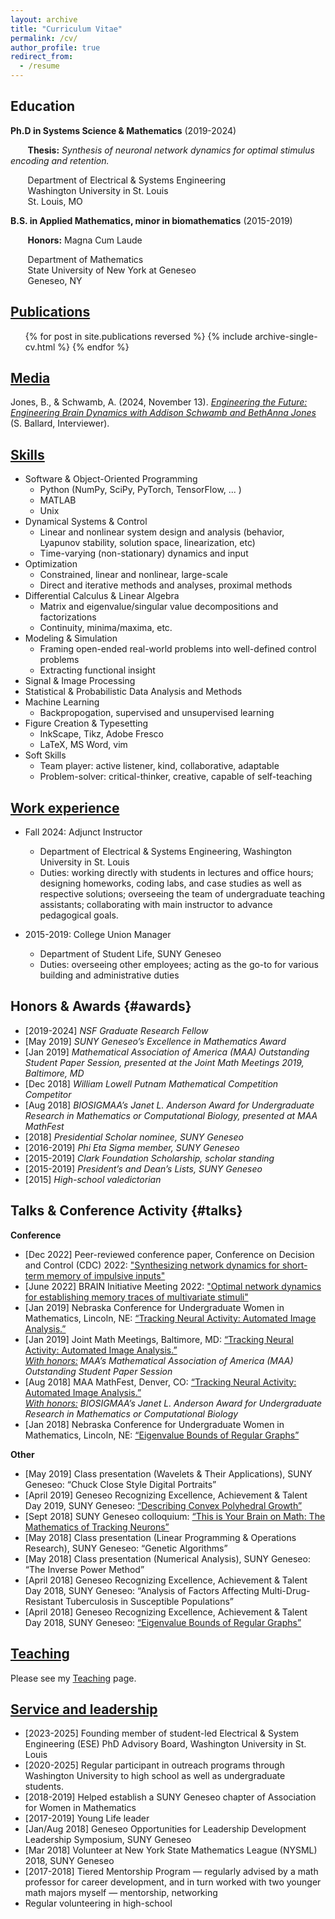 ```yaml
---
layout: archive
title: "Curriculum Vitae"
permalink: /cv/
author_profile: true
redirect_from:
  - /resume
---
```



## Education
**Ph.D in Systems Science & Mathematics** (2019-2024)
   
   &nbsp;&nbsp;&nbsp;&nbsp;&nbsp;&nbsp; <b>Thesis:</b> <em>Synthesis of neuronal network dynamics for optimal stimulus encoding and retention.</em>
   
   &nbsp;&nbsp;&nbsp;&nbsp;&nbsp;&nbsp; Department of Electrical & Systems Engineering<br>
   &nbsp;&nbsp;&nbsp;&nbsp;&nbsp;&nbsp; Washington University in St. Louis<br>
   &nbsp;&nbsp;&nbsp;&nbsp;&nbsp;&nbsp; St. Louis, MO  <br>


   
**B.S. in Applied Mathematics, minor in biomathematics** (2015-2019)

   &nbsp;&nbsp;&nbsp;&nbsp;&nbsp;&nbsp; <b>Honors:</b> Magna Cum Laude
  
   &nbsp;&nbsp;&nbsp;&nbsp;&nbsp;&nbsp; Department of Mathematics <br>
   &nbsp;&nbsp;&nbsp;&nbsp;&nbsp;&nbsp; State University of New York at Geneseo <br>
   &nbsp;&nbsp;&nbsp;&nbsp;&nbsp;&nbsp; Geneseo, NY <br>



## [Publications](#publications)
<ul>{% for post in site.publications reversed %}
    {% include archive-single-cv.html %}
  {% endfor %}</ul>

  
## [Media](#media)
Jones, B., & Schwamb, A. (2024, November 13). [_Engineering the Future: Engineering Brain Dynamics with Addison Schwamb and BethAnna Jones_](https://open.spotify.com/episode/1Bf3Gj1005bkIOkTXvITgL?si=f5Wevmo9SYWnAZjM4G6AcA) (S. Ballard, Interviewer). 

  
## [Skills](#skills)
* Software & Object-Oriented Programming 
  * Python (NumPy, SciPy, PyTorch, TensorFlow, ... )
  * MATLAB 
  * Unix 
* Dynamical Systems & Control
  * Linear and nonlinear system design and analysis (behavior, Lyapunov stability, solution space, linearization, etc)
  * Time-varying (non-stationary) dynamics and input
* Optimization
  * Constrained, linear and nonlinear, large-scale
  * Direct and iterative methods and analyses, proximal methods
* Differential Calculus & Linear Algebra
  * Matrix and eigenvalue/singular value decompositions and factorizations
  * Continuity, minima/maxima, etc. 
* Modeling & Simulation
  * Framing open-ended real-world problems into well-defined control problems
  * Extracting functional insight
* Signal & Image Processing
* Statistical & Probabilistic Data Analysis and Methods
* Machine Learning
  * Backpropogation, supervised and unsupervised learning
* Figure Creation & Typesetting
  * InkScape, Tikz, Adobe Fresco 
  * LaTeX, MS Word, vim
* Soft Skills
  * Team player: active listener, kind, collaborative, adaptable
  * Problem-solver: critical-thinker, creative, capable of self-teaching 

  
## [Work experience](#experience)
* Fall 2024: Adjunct Instructor
  * Department of Electrical & Systems Engineering, Washington University in St. Louis
  * Duties: working directly with students in lectures and office hours; designing homeworks, coding labs, and case studies as well as respective solutions; overseeing the team of undergraduate teaching assistants; collaborating with main instructor to advance pedagogical goals.

* 2015-2019: College Union Manager
  * Department of Student Life, SUNY Geneseo
  * Duties: overseeing other employees; acting as the go-to for various building and administrative duties


## Honors & Awards {#awards}
* [2019-2024] _NSF Graduate Research Fellow_ <br>
* [May 2019] _SUNY Geneseo’s Excellence in Mathematics Award_ <br>
* [Jan 2019] _Mathematical Association of America (MAA) Outstanding Student Paper Session, presented at the Joint Math Meetings 2019, Baltimore, MD_ <br>
* [Dec 2018] _William Lowell Putnam Mathematical Competition Competitor_
* [Aug 2018] _BIOSIGMAA’s Janet L. Anderson Award for Undergraduate Research in Mathematics or Computational Biology, presented at MAA MathFest_ <br>
* [2018] _Presidential Scholar nominee, SUNY Geneseo_ <br>
* [2016-2019]	_Phi Eta Sigma member, SUNY Geneseo_ <br>
* [2015-2019]	_Clark Foundation Scholarship, scholar standing_ <br>
* [2015-2019] _President’s and Dean’s Lists, SUNY Geneseo_ <br>
* [2015] _High-school valedictorian_


## Talks & Conference Activity {#talks}

**Conference**
* [Dec 2022]	Peer-reviewed conference paper, Conference on Decision and Control (CDC) 2022: ["Synthesizing network dynamics for short-term memory of impulsive inputs"](https://bethanna.github.io/talks/2022-12-09-talk)
* [June 2022]	BRAIN Initiative Meeting 2022: ["Optimal network dynamics for establishing memory traces of multivariate stimuli"](https://bethanna.github.io/talks/2022-06-21-talk)
* [Jan 2019]	Nebraska Conference for Undergraduate Women in Mathematics, Lincoln, NE: [“Tracking Neural Activity: Automated Image Analysis.”](https://bethanna.github.io/talks/2018-09-18-talk) 
* [Jan 2019]	Joint Math Meetings, Baltimore, MD: [“Tracking Neural Activity: Automated Image Analysis.”](https://bethanna.github.io/talks/2018-09-18-talk) <br> _<u>With honors:</u>  MAA’s Mathematical Association of America (MAA) Outstanding Student Paper Session_
* [Aug 2018]	MAA MathFest, Denver, CO: [“Tracking Neural Activity: Automated Image Analysis.”](https://bethanna.github.io/talks/2018-09-18-talk) <br> _<u>With honors:</u> BIOSIGMAA’s Janet L. Anderson Award for Undergraduate Research in Mathematics or Computational Biology_
* [Jan 2018]	Nebraska Conference for Undergraduate Women in Mathematics, Lincoln, NE: [“Eigenvalue Bounds of Regular Graphs”](http://bethanna.github.io/talks/2018-EigBounds-talk) 

**Other**
* [May 2019]	Class presentation (Wavelets & Their Applications), SUNY Geneseo: “Chuck Close Style Digital Portraits”
* [April 2019]	Geneseo Recognizing Excellence, Achievement & Talent Day 2019, SUNY Geneseo: [“Describing Convex Polyhedral Growth”](http://bethanna.github.io/files/DescribingConvexPolyhedralGrowth.pdf)
* [Sept 2018]	SUNY Geneseo colloquium: [“This is Your Brain on Math: The Mathematics of Tracking Neurons”](https://bethanna.github.io/talks/2018-09-18-talk)
* [May 2018]	Class presentation (Linear Programming & Operations Research), SUNY Geneseo: “Genetic Algorithms” 
* [May 2018]	Class presentation (Numerical Analysis), SUNY Geneseo: “The Inverse Power Method” 
* [April 2018]	Geneseo Recognizing Excellence, Achievement & Talent Day 2018, SUNY Geneseo: “Analysis of Factors Affecting Multi-Drug-Resistant Tuberculosis in Susceptible Populations”
* [April 2018]	Geneseo Recognizing Excellence, Achievement & Talent Day 2018, SUNY Geneseo: [“Eigenvalue Bounds of Regular Graphs”](http://bethanna.github.io/talks/2018-EigBounds-talk) 


  
## [Teaching](#teaching)
Please see my [Teaching](https://bethanna.github.io/teaching/) page.


## [Service and leadership](#service)
* [2023-2025] Founding member of student-led Electrical & System Engineering (ESE) PhD Advisory Board, Washington University in St. Louis
* [2020-2025]	Regular participant in outreach programs through Washington University to high school as well as undergraduate students. 
* [2018-2019]	Helped establish a SUNY Geneseo chapter of Association for Women in Mathematics 
* [2017-2019]	Young Life leader
* [Jan/Aug 2018]	Geneseo Opportunities for Leadership Development Leadership Symposium, SUNY Geneseo
* [Mar 2018]	Volunteer at New York State Mathematics League (NYSML) 2018, SUNY Geneseo
* [2017-2018]	Tiered Mentorship Program — regularly advised by a math professor for career development, and in turn worked with two younger math majors myself — mentorship, networking
* Regular volunteering in high-school


